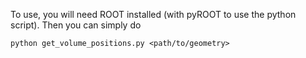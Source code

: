 To use, you will need ROOT installed (with pyROOT to use the python script). Then you can simply do 
```
python get_volume_positions.py <path/to/geometry>
```

